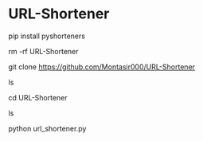 # URL-Shortener
pip install pyshorteners

rm -rf URL-Shortener

git clone https://github.com/Montasir000/URL-Shortener

ls

cd URL-Shortener

ls

python url_shortener.py
